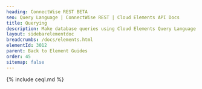 ```yaml
---
heading: ConnectWise REST BETA
seo: Query Language | ConnectWise REST | Cloud Elements API Docs
title: Querying
description: Make database queries using Cloud Elements Query Language.
layout: sidebarelementdoc
breadcrumbs: /docs/elements.html
elementId: 3012
parent: Back to Element Guides
order: 45
sitemap: false
---
```


{% include ceql.md %}
